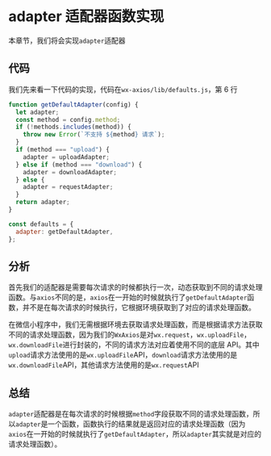 # adapter 适配器函数实现

本章节，我们将会实现`adapter`适配器

## 代码

我们先来看一下代码的实现，代码在`wx-axios/lib/defaults.js`，第 6 行

```javascript
function getDefaultAdapter(config) {
  let adapter;
  const method = config.method;
  if (!methods.includes(method)) {
    throw new Error(`不支持 ${method} 请求`);
  }
  if (method === "upload") {
    adapter = uploadAdapter;
  } else if (method === "download") {
    adapter = downloadAdapter;
  } else {
    adapter = requestAdapter;
  }
  return adapter;
}

const defaults = {
  adapter: getDefaultAdapter,
};
```

## 分析

首先我们的适配器是需要每次请求的时候都执行一次，动态获取到不同的请求处理函数。与`axios`不同的是，`axios`在一开始的时候就执行了`getDefaultAdapter`函数，并不是在每次请求的时候执行，它根据环境获取到了对应的请求处理函数。

在微信小程序中，我们无需根据环境去获取请求处理函数，而是根据请求方法获取不同的请求处理函数，因为我们的`WxAxios`是对`wx.request`，`wx.uploadFile`，`wx.downloadFile`进行封装的，不同的请求方法对应着使用不同的底层 API。其中`upload`请求方法使用的是`wx.uploadFile`API，`download`请求方法使用的是`wx.downloadFile`API，其他请求方法使用的是`wx.request`API

## 总结

`adapter`适配器是在每次请求的时候根据`method`字段获取不同的请求处理函数，所以`adapter`是一个函数，函数执行的结果就是返回对应的请求处理函数（因为`axios`在一开始的时候就执行了`getDefaultAdapter`，所以`adapter`其实就是对应的请求处理函数）。
